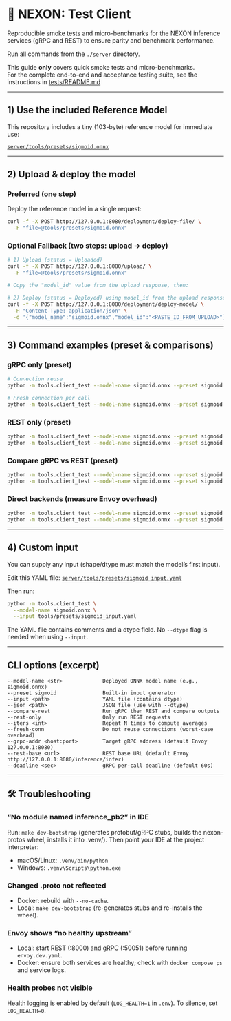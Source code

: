 # 🧪 NEXON: Test Client

Reproducible smoke tests and micro-benchmarks for the NEXON inference services (gRPC and REST) to ensure parity and benchmark performance.

Run all commands from the `./server` directory.

This guide **only** covers quick smoke tests and micro-benchmarks. <br>
For the complete end-to-end and acceptance testing suite, see the instructions in [tests/README.md](../tests/README.md)

---

## 1) Use the included Reference Model

This repository includes a tiny (103-byte) reference model for immediate use: <br>

[`server/tools/presets/sigmoid.onnx`](presets/sigmoid.onnx)


---

## **2) Upload & deploy the model**

### Preferred (one step)

Deploy the reference model in a single request:

```bash
curl -f -X POST http://127.0.0.1:8080/deployment/deploy-file/ \
  -F "file=@tools/presets/sigmoid.onnx"
```

### Optional Fallback (two steps: upload → deploy)

```bash
# 1) Upload (status = Uploaded)
curl -f -X POST http://127.0.0.1:8080/upload/ \
  -F "file=@tools/presets/sigmoid.onnx"

# Copy the "model_id" value from the upload response, then:

# 2) Deploy (status = Deployed) using model_id from the upload response
curl -f -X POST http://127.0.0.1:8080/deployment/deploy-model/ \
  -H "Content-Type: application/json" \
  -d '{"model_name":"sigmoid.onnx","model_id":"<PASTE_ID_FROM_UPLOAD>"}'
```

---
## **3) Command examples (preset & comparisons)**

### gRPC only (preset)

```bash
# Connection reuse
python -m tools.client_test --model-name sigmoid.onnx --preset sigmoid

# Fresh connection per call
python -m tools.client_test --model-name sigmoid.onnx --preset sigmoid --fresh-conn
```

### REST only (preset)

```bash
python -m tools.client_test --model-name sigmoid.onnx --preset sigmoid --rest-only
python -m tools.client_test --model-name sigmoid.onnx --preset sigmoid --rest-only --fresh-conn
```

### Compare gRPC vs REST (preset)

```bash
python -m tools.client_test --model-name sigmoid.onnx --preset sigmoid --compare-rest
python -m tools.client_test --model-name sigmoid.onnx --preset sigmoid --compare-rest --fresh-conn
```

### Direct backends (measure Envoy overhead)

```bash
python -m tools.client_test --model-name sigmoid.onnx --preset sigmoid --grpc-addr 127.0.0.1:50051
python -m tools.client_test --model-name sigmoid.onnx --preset sigmoid --rest-only --rest-base http://127.0.0.1:8000/inference/infer
```

---

## **4) Custom input**

You can supply any input (shape/dtype must match the model’s first input).

Edit this YAML file: [`server/tools/presets/sigmoid_input.yaml`](./presets/sigmoid_input.yaml)


Then run:

```bash
python -m tools.client_test \
  --model-name sigmoid.onnx \
  --input tools/presets/sigmoid_input.yaml
```

The YAML file contains comments and a dtype field. No `--dtype` flag is needed when using `--input`.


---

## CLI options (excerpt)

```text
--model-name <str>             Deployed ONNX model name (e.g., sigmoid.onnx)
--preset sigmoid               Built-in input generator
--input <path>                 YAML file (contains dtype)
--json <path>                  JSON file (use with --dtype)
--compare-rest                 Run gRPC then REST and compare outputs
--rest-only                    Only run REST requests
--iters <int>                  Repeat N times to compute averages
--fresh-conn                   Do not reuse connections (worst-case overhead)
--grpc-addr <host:port>        Target gRPC address (default Envoy 127.0.0.1:8080)
--rest-base <url>              REST base URL (default Envoy http://127.0.0.1:8080/inference/infer)
--deadline <sec>               gRPC per-call deadline (default 60s)
```

---

## 🛠 Troubleshooting

### “No module named inference_pb2” in IDE

Run: `make dev-bootstrap` (generates protobuf/gRPC stubs, builds the nexon-protos wheel, installs it into .venv/).
Then point your IDE at the project interpreter:
- macOS/Linux: `.venv/bin/python`
- Windows: `.venv\Scripts\python.exe`

### Changed .proto not reflected

- Docker: rebuild with `--no-cache`.
- Local: `make dev-bootstrap` (re-generates stubs and re-installs the wheel).

### Envoy shows “no healthy upstream”

- Local: start REST (:8000) and gRPC (:50051) before running `envoy.dev.yaml`.
- Docker: ensure both services are healthy; check with `docker compose ps` and service logs.

### Health probes not visible

Health logging is enabled by default (`LOG_HEALTH=1` in `.env`). To silence, set `LOG_HEALTH=0`.
